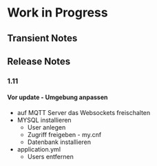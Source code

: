 # Work in Progress
## Transient Notes

## Release Notes
### 1.11
#### Vor update - Umgebung anpassen
* auf MQTT Server das Websockets freischalten
* MYSQL installieren
  * User anlegen
  * Zugriff freigeben - my.cnf
  * Datenbank installieren
* application.yml
  * Users entfernen
